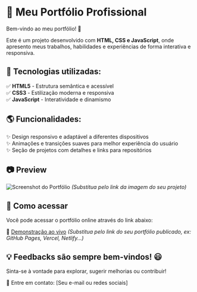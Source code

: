 # 📌 Meu Portfólio Profissional  

Bem-vindo ao meu portfólio! 🚀  

Este é um projeto desenvolvido com **HTML, CSS e JavaScript**, onde apresento meus trabalhos, habilidades e experiências de forma interativa e responsiva.  

## 🔹 Tecnologias utilizadas:  
✅ **HTML5** - Estrutura semântica e acessível  
✅ **CSS3** - Estilização moderna e responsiva  
✅ **JavaScript** - Interatividade e dinamismo  

## 🌎 Funcionalidades:  
✨ Design responsivo e adaptável a diferentes dispositivos  
✨ Animações e transições suaves para melhor experiência do usuário  
✨ Seção de projetos com detalhes e links para repositórios  

## 📷 Preview  
![Screenshot do Portfólio](link-da-imagem-aqui) *(Substitua pelo link da imagem do seu projeto)*  

## 🚀 Como acessar  
Você pode acessar o portfólio online através do link abaixo:  

🔗 [Demonstração ao vivo](#) *(Substitua pelo link do seu portfólio publicado, ex: GitHub Pages, Vercel, Netlify...)*  

## 💡 Feedbacks são sempre bem-vindos! 😃  
Sinta-se à vontade para explorar, sugerir melhorias ou contribuir!  

📩 Entre em contato: [Seu e-mail ou redes sociais]  
